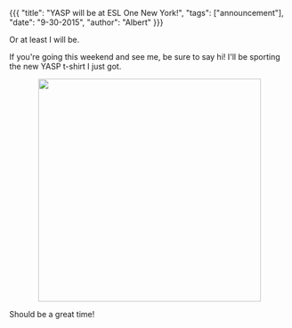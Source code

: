 {{{
  "title": "YASP will be at ESL One New York!",
  "tags": ["announcement"],
  "date": "9-30-2015",
  "author": "Albert"
}}}

Or at least I will be.

<!--more-->

If you're going this weekend and see me, be sure to say hi! I'll be sporting the new YASP t-shirt I just got.

<img style="height: 400px;margin: 0 auto;display: block;" src='http://i.imgur.com/cTlEzo4.jpg'>

Should be a great time!